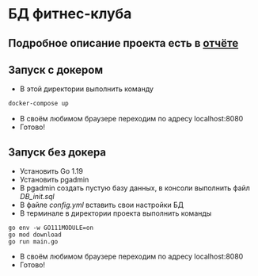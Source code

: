 # БД фитнес-клуба

## Подробное описание проекта есть в [отчёте](https://github.com/papey08/DB/blob/main/docs/report.pdf)

## Запуск с докером

* В этой директории выполнить команду 

```bash
docker-compose up
```

* В своём любимом браузере переходим по адресу localhost:8080
* Готово!

## Запуск без докера

* Установить Go 1.19
* Установить pgadmin
* В pgadmin создать пустую базу данных, в консоли выполнить файл *DB_init.sql*
* В файле *config.yml* вставить свои настройки БД
* В терминале в директории проекта выполнить команды

```(Go)
go env -w GO111MODULE=on
go mod download
go run main.go
```

* В своём любимом браузере переходим по адресу localhost:8080
* Готово!

